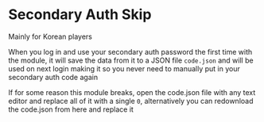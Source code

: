 # Secondary Auth Skip

Mainly for Korean players

When you log in and use your secondary auth password the first time with the module, it will save the data from it to a JSON file `code.json` and will be used on next login making it so you never need to manually put in your secondary auth code again


If for some reason this module breaks, open the code.json file with any text editor and replace all of it with a single `0`, alternatively you can redownload the code.json from here and replace it